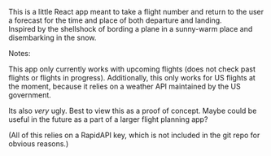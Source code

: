 This is a little React app meant to take a flight number and return to the user a forecast for the time and place of both departure and landing.  
Inspired by the shellshock of bording a plane in a sunny-warm place and disembarking in the snow.

Notes:


This app only currently works with upcoming flights (does not check past flights or flights in progress).
Additionally, this only works for US flights at the moment, because it relies on a weather API maintained by the US government.

Its also *very* ugly.  Best to view this as a proof of concept.  Maybe could be useful in the future as a part of a larger flight planning app?

(All of this relies on a RapidAPI key, which is not included in the git repo for obvious reasons.)
